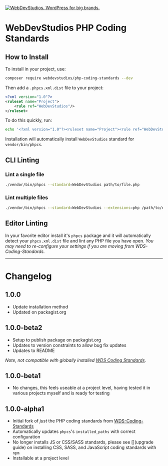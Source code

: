 <a href="https://webdevstudios.com/contact/"><img src="https://webdevstudios.com/wp-content/uploads/2018/04/wds-github-banner.png" alt="WebDevStudios. WordPress for big brands."></a>

# WebDevStudios PHP Coding Standards

## How to Install

To install in your project, use:

```bash
composer require webdevstudios/php-coding-standards --dev
```

Then add a `.phpcs.xml.dist` file to your project:

```xml
<?xml version="1.0"?>
<ruleset name="Project">
    <rule ref="WebDevStudios"/>
</ruleset>
```

To do this quickly, run:

```bash
echo '<?xml version="1.0"?><ruleset name="Project"><rule ref="WebDevStudios"/></ruleset>' > .phpcs.xml.dist
```

Installation will automatically install `WebDevStudios` standard for `vendor/bin/phpcs`.

## CLI Linting

### Lint a single file

```bash
./vendor/bin/phpcs --standard=WebDevStudios path/to/file.php
```

### Lint multiple files

```bash
./vendor/bin/phpcs --standard=WebDevStudios --extensions=php /path/to/dir
```

## Editor Linting

In your favorite editor install it's `phpcs` package and it will automatically detect your `phpcs.xml.dist` file and lint any PHP file you have open. _You may need to re-configure your settings if you are moving from WDS-Coding-Standards._

___________________

# Changelog

## 1.0.0

- Update installation method
- Updated on packagist.org

## 1.0.0-beta2

- Setup to publish package on packagist.org
- Updates to version constraints to allow bug fix updates
- Updates to README

_Note, not compatible with globally installed [WDS Coding Standards](https://github.com/WebDevStudios/WDS-Coding-Standards)._

## 1.0.0-beta1

- No changes, this feels useable at a project level, having tested it in various projects myself and is ready for testing

## 1.0.0-alpha1

- Initial fork of _just_ the PHP coding standards from [WDS-Coding-Standards](https://github.com/WebDevStudios/WDS-Coding-Standards)
- Automatically updates `phpcs`'s `installed_paths` with correct configuration
- No longer installs JS or CSS/SASS standards, please see [](upgrade guide) on installing CSS, SASS, and JavaScript coding standards with `npm`
- Installable at a project level
